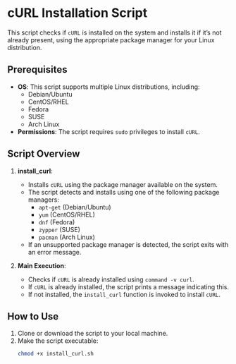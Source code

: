 # cURL Installation Script

This script checks if `cURL` is installed on the system and installs it if it’s not already present, using the appropriate package manager for your Linux distribution.

## Prerequisites

- **OS**: This script supports multiple Linux distributions, including:
    - Debian/Ubuntu
    - CentOS/RHEL
    - Fedora
    - SUSE
    - Arch Linux
- **Permissions**: The script requires `sudo` privileges to install `cURL`.

## Script Overview

1. **install_curl**:
    - Installs `cURL` using the package manager available on the system.
    - The script detects and installs using one of the following package managers:
        - `apt-get` (Debian/Ubuntu)
        - `yum` (CentOS/RHEL)
        - `dnf` (Fedora)
        - `zypper` (SUSE)
        - `pacman` (Arch Linux)
    - If an unsupported package manager is detected, the script exits with an error message.

2. **Main Execution**:
    - Checks if `cURL` is already installed using `command -v curl`.
    - If `cURL` is already installed, the script prints a message indicating this.
    - If not installed, the `install_curl` function is invoked to install `cURL`.

## How to Use

1. Clone or download the script to your local machine.
2. Make the script executable:
   ```bash
   chmod +x install_curl.sh

